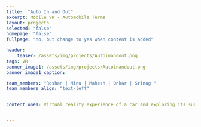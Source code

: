 ```yaml
---
title:  "Auto In and Out"
excerpt: Mobile VR - Automobile Terms
layout: projects  
selected: "false"
homepage: "false"
fullpage: "no, but change to yes when content is added"

header:
    teaser: /assets/img/projects/Autoinandout.png
tags: VR
banner_image1: /assets/img/projects/Autoinandout.png
banner_image1_caption:

team_members: "Roshan | Minu | Mahesh | Onkar | Srinag "
team_members_align: "text-left"


content_one1: Virtual reality experience of a car and exploring its subsystem is the goal of this project. Head mounted display and VR box controller is used as a tool to experience the scenario. By gazing through the display, sub parts specifications of the car are displayed for the viewer. Also, the user can sit or stay in any position for the experience and for moving forward, a controller should be used. For turning all-around, the head mounted display can be viewed all 360 degree. The ultimate aim is to provide detail of all subsystem of every car by just viewing at that point.


---
```

